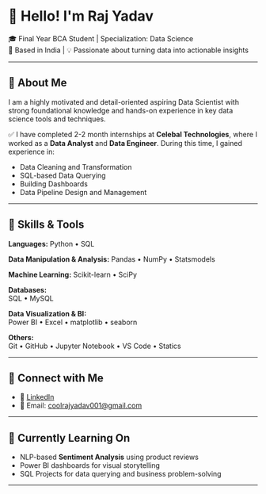 # 👋 Hello! I'm Raj Yadav

🎓 Final Year BCA Student | Specialization: Data Science  
📍 Based in India | 💡 Passionate about turning data into actionable insights

---

## 💼 About Me

I am a highly motivated and detail-oriented aspiring Data Scientist with strong foundational knowledge and hands-on experience in key data science tools and techniques.

✅ I have completed 2-2 month internships at **Celebal Technologies**, where I worked as a **Data Analyst** and **Data Engineer**. During this time, I gained experience in:
- Data Cleaning and Transformation
- SQL-based Data Querying
- Building Dashboards
- Data Pipeline Design and Management

---

## 🧰 Skills & Tools

**Languages:**
Python • SQL

**Data Manipulation & Analysis:**
Pandas • NumPy • Statsmodels

**Machine Learning:**
Scikit-learn • SciPy

**Databases:**  
SQL • MySQL 

**Data Visualization & BI:**  
Power BI • Excel • matplotlib • seaborn

**Others:**  
Git • GitHub • Jupyter Notebook • VS Code • Statics 

---

## 🔗 Connect with Me

- 💼 [LinkedIn](https://www.linkedin.com/in/raj-yadav-034957270/)
- 📧 Email: coolrajyadav001@gmail.com

---

## 🚀 Currently Learning On

- NLP-based **Sentiment Analysis** using product reviews  
- Power BI dashboards for visual storytelling  
- SQL Projects for data querying and business problem-solving

---


